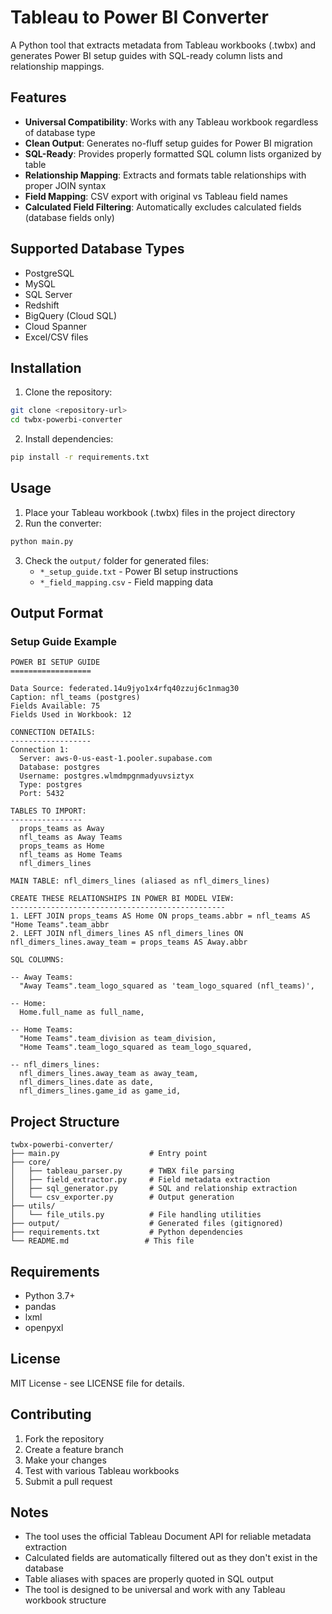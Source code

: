 # Tableau to Power BI Converter

A Python tool that extracts metadata from Tableau workbooks (.twbx) and generates Power BI setup guides with SQL-ready column lists and relationship mappings.

## Features

- **Universal Compatibility**: Works with any Tableau workbook regardless of database type
- **Clean Output**: Generates no-fluff setup guides for Power BI migration
- **SQL-Ready**: Provides properly formatted SQL column lists organized by table
- **Relationship Mapping**: Extracts and formats table relationships with proper JOIN syntax
- **Field Mapping**: CSV export with original vs Tableau field names
- **Calculated Field Filtering**: Automatically excludes calculated fields (database fields only)

## Supported Database Types

- PostgreSQL
- MySQL
- SQL Server
- Redshift
- BigQuery (Cloud SQL)
- Cloud Spanner
- Excel/CSV files

## Installation

1. Clone the repository:
```bash
git clone <repository-url>
cd twbx-powerbi-converter
```

2. Install dependencies:
```bash
pip install -r requirements.txt
```

## Usage

1. Place your Tableau workbook (.twbx) files in the project directory
2. Run the converter:
```bash
python main.py
```

3. Check the `output/` folder for generated files:
   - `*_setup_guide.txt` - Power BI setup instructions
   - `*_field_mapping.csv` - Field mapping data

## Output Format

### Setup Guide Example
```
POWER BI SETUP GUIDE
==================

Data Source: federated.14u9jyo1x4rfq40zzuj6c1nmag30
Caption: nfl_teams (postgres)
Fields Available: 75
Fields Used in Workbook: 12

CONNECTION DETAILS:
------------------
Connection 1:
  Server: aws-0-us-east-1.pooler.supabase.com
  Database: postgres
  Username: postgres.wlmdmpgnmadyuvsiztyx
  Type: postgres
  Port: 5432

TABLES TO IMPORT:
----------------
  props_teams as Away
  nfl_teams as Away Teams
  props_teams as Home
  nfl_teams as Home Teams
  nfl_dimers_lines

MAIN TABLE: nfl_dimers_lines (aliased as nfl_dimers_lines)

CREATE THESE RELATIONSHIPS IN POWER BI MODEL VIEW:
------------------------------------------------
1. LEFT JOIN props_teams AS Home ON props_teams.abbr = nfl_teams AS "Home Teams".team_abbr
2. LEFT JOIN nfl_dimers_lines AS nfl_dimers_lines ON nfl_dimers_lines.away_team = props_teams AS Away.abbr

SQL COLUMNS:

-- Away Teams:
  "Away Teams".team_logo_squared as 'team_logo_squared (nfl_teams)',

-- Home:
  Home.full_name as full_name,

-- Home Teams:
  "Home Teams".team_division as team_division,
  "Home Teams".team_logo_squared as team_logo_squared,

-- nfl_dimers_lines:
  nfl_dimers_lines.away_team as away_team,
  nfl_dimers_lines.date as date,
  nfl_dimers_lines.game_id as game_id,
```

## Project Structure

```
twbx-powerbi-converter/
├── main.py                    # Entry point
├── core/
│   ├── tableau_parser.py      # TWBX file parsing
│   ├── field_extractor.py     # Field metadata extraction
│   ├── sql_generator.py       # SQL and relationship extraction
│   └── csv_exporter.py        # Output generation
├── utils/
│   └── file_utils.py          # File handling utilities
├── output/                    # Generated files (gitignored)
├── requirements.txt           # Python dependencies
└── README.md                 # This file
```

## Requirements

- Python 3.7+
- pandas
- lxml
- openpyxl

## License

MIT License - see LICENSE file for details.

## Contributing

1. Fork the repository
2. Create a feature branch
3. Make your changes
4. Test with various Tableau workbooks
5. Submit a pull request

## Notes

- The tool uses the official Tableau Document API for reliable metadata extraction
- Calculated fields are automatically filtered out as they don't exist in the database
- Table aliases with spaces are properly quoted in SQL output
- The tool is designed to be universal and work with any Tableau workbook structure
